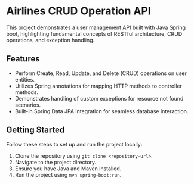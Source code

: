 # Airlines CRUD Operation API

 This project demonstrates a user management API built with Java Spring boot, highlighting fundamental concepts of RESTful architecture, CRUD operations, and exception handling.

## Features

- Perform Create, Read, Update, and Delete (CRUD) operations on user entities.
- Utilizes Spring annotations for mapping HTTP methods to controller methods.
- Demonstrates handling of custom exceptions for resource not found scenarios.
- Built-in Spring Data JPA integration for seamless database interaction.

## Getting Started

Follow these steps to set up and run the project locally:

1. Clone the repository using `git clone <repository-url>`.
2. Navigate to the project directory.
3. Ensure you have Java and Maven installed.
4. Run the project using `mvn spring-boot:run`.
